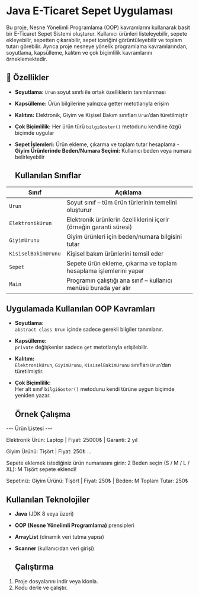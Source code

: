 # Java E-Ticaret Sepet Uygulaması

Bu proje, Nesne Yönelimli Programlama (OOP) kavramlarını kullanarak basit bir E-Ticaret Sepet Sistemi oluşturur.
Kullanıcı ürünleri listeleyebilir, sepete ekleyebilir, sepetten çıkarabilir, sepet içeriğini görüntüleyebilir ve toplam tutarı görebilir.
Ayrıca proje nesneye yönelik programlama kavramlarından, soyutlama, kapsülleme, kalıtım ve çok biçimlilik kavramlarını örneklemektedir.

## 🚀 Özellikler

- **Soyutlama:** `Urun` soyut sınıfı ile ortak özelliklerin tanımlanması  
- **Kapsülleme:** Ürün bilgilerine yalnızca getter metotlarıyla erişim  
- **Kalıtım:** Elektronik, Giyim ve Kişisel Bakım sınıfları `Urun`’dan türetilmiştir  
- **Çok Biçimlilik:** Her ürün türü `bilgiGoster()` metodunu kendine özgü biçimde uygular  
- **Sepet İşlemleri:** Ürün ekleme, çıkarma ve toplam tutar hesaplama
-**Giyim Ürünlerinde Beden/Numara Seçimi:** Kullanıcı beden veya numara belirleyebilir

  ## Kullanılan Sınıflar

| Sınıf | Açıklama |
|-------|-----------|
| `Urun` | Soyut sınıf – tüm ürün türlerinin temelini oluşturur |
| `ElektronikUrun` | Elektronik ürünlerin özelliklerini içerir (örneğin garanti süresi) |
| `GiyimUrunu` | Giyim ürünleri için beden/numara bilgisini tutar |
| `KisiselBakimUrunu` | Kişisel bakım ürünlerini temsil eder |
| `Sepet` | Sepete ürün ekleme, çıkarma ve toplam hesaplama işlemlerini yapar |
| `Main` | Programın çalıştığı ana sınıf – kullanıcı menüsü burada yer alır |

## Uygulamada Kullanılan OOP Kavramları

- **Soyutlama:**  
  `abstract class Urun` içinde sadece gerekli bilgiler tanımlanır.  
- **Kapsülleme:**  
  `private` değişkenler sadece `get` metotlarıyla erişilebilir.  
- **Kalıtım:**  
  `ElektronikUrun`, `GiyimUrunu`, `KisiselBakimUrunu` sınıfları `Urun`’dan türetilmiştir.  
- **Çok Biçimlilik:**  
  Her alt sınıf `bilgiGoster()` metodunu kendi türüne uygun biçimde yeniden yazar.

  ## Örnek Çalışma

--- Ürün Listesi ---

Elektronik Ürün: Laptop | Fiyat: 25000₺ | Garanti: 2 yıl

Giyim Ürünü: Tişört | Fiyat: 250₺
...

Sepete eklemek istediğiniz ürün numarasını girin: 2
Beden seçin (S / M / L / XL): M
Tişört sepete eklendi!

Sepetiniz:
Giyim Ürünü: Tişört | Fiyat: 250₺ | Beden: M
Toplam Tutar: 250₺

  ## Kullanılan Teknolojiler

- **Java** (JDK 8 veya üzeri)  
- **OOP (Nesne Yönelimli Programlama)** prensipleri  
- **ArrayList** (dinamik veri tutma yapısı)  
- **Scanner** (kullanıcıdan veri girişi)

  ## Çalıştırma

1. Proje dosyalarını indir veya klonla.
2. Kodu derle ve çalıştır.

  

  
